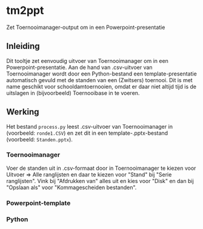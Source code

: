 # tm2ppt
Zet Toernooimanager-output om in een Powerpoint-presentatie

## Inleiding

Dit tooltje zet eenvoudig uitvoer van Toernooimanager om in een Powerpoint-presentatie.
Aan de hand van .csv-uitvoer van Toernooimanager wordt door een Python-bestand een template-presentatie automatisch gevuld met de standen van een (Zwitsers) toernooi.
Dit is met name geschikt voor schooldamtoernooien, omdat er daar niet altijd tijd is de uitslagen in (bijvoorbeeld) Toernooibase in te voeren.

## Werking

Het bestand `process.py` leest .csv-uitvoer van Toernooimanager in (voorbeeld: `ronde1.CSV`) en zet dit in een template-.pptx-bestand (voorbeeld: `Standen.pptx`).

### Toernooimanager
Voer de standen uit in .csv-formaat door in Toernooimanager te kiezen voor Uitvoer => Alle ranglijsten en daar te kiezen voor "Stand" bij "Serie ranglijsten". 
Vink bij "Afdrukken van" alles uit en kies voor "Disk" en dan bij "Opslaan als" voor "Kommagescheiden bestanden".

### Powerpoint-template

### Python
